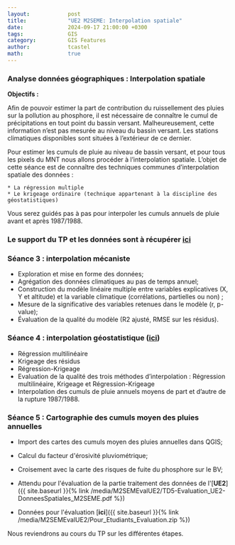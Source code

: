```yaml
---
layout:            post
title:             "UE2 M2SEME: Interpolation spatiale"
date:              2024-09-17 21:00:00 +0300
tags:              GIS
category:          GIS Features
author:            tcastel
math:              true
---
```



### Analyse données géographiques : Interpolation spatiale

**Objectifs :**

Afin de pouvoir estimer la part de contribution du ruissellement des pluies sur la pollution au phosphore, il est nécessaire de connaître le cumul de précipitations en tout point du bassin versant. Malheureusement, cette information n’est pas mesurée au niveau du bassin versant. Les stations climatiques disponibles sont situées à l’extérieur de ce dernier.

Pour estimer les cumuls de pluie au niveau de bassin versant, et pour tous les pixels du MNT nous allons procéder à l’interpolation spatiale.
L’objet de cette séance est de connaître des techniques communes d’interpolation spatiale des données :

    * La régression multiple
    * Le krigeage ordinaire (technique appartenant à la discipline des géostatistiques)

Vous serez guidés pas à pas pour interpoler les cumuls annuels de pluie avant et après 1987/1988. 

  
### Le support du TP et les données sont à récupérer [ici](https://filesender.renater.fr/?s=download&token=29175ade-96d5-426b-b985-7d865f172689)

### Séance 3 : interpolation mécaniste

* Exploration et mise en forme des données;
* Agrégation des données climatiques au pas de temps annuel;
* Construction du modèle linéaire multiple entre variables explicatives (X, Y et altitude) et la variable climatique (corrélations, partielles ou non) ;
* Mesure de la significative des variables retenues dans le modèle (r, p-value);
* Évaluation de la qualité du modèle (R2 ajusté, RMSE sur les résidus).

### Séance 4 : interpolation géostatistique ([ici](https://filesender.renater.fr/?s=download&token=29175ade-96d5-426b-b985-7d865f172689))


* Régression multilinéaire
* Krigeage des résidus
* Régression-Krigeage
* Evaluation de la qualité des trois méthodes d’interpolation : Régression multilinéaire, Krigeage et Régression-Krigeage
* Interpolation des cumuls de pluie annuels moyens de part et d’autre de la rupture 1987/1988.


### Séance 5 : Cartographie des cumuls moyen des pluies annuelles

* Import des cartes des cumuls moyen des pluies annuelles dans QGIS;
* Calcul du facteur d'érosivité pluviométrique;
* Croisement avec la carte des risques de fuite du phosphore sur le BV;

* Attendu pour l'évaluation de la partie traitement des données de l'[**UE2**]({{ site.baseurl }}{% link /media/M2SEMEvalUE2/TD5-Evaluation_UE2-DonneesSpatiales_M2SEME.pdf %})
* Données pour l'évaluation [**ici**]({{ site.baseurl }}{% link /media/M2SEMEvalUE2/Pour_Etudiants_Evaluation.zip %})


Nous reviendrons au cours du TP sur les différentes étapes.

